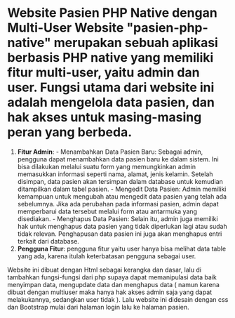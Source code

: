 
# Website Pasien PHP Native dengan Multi-User Website "pasien-php-native" merupakan sebuah aplikasi berbasis PHP native yang memiliki fitur multi-user, yaitu admin dan user. Fungsi utama dari website ini adalah mengelola data pasien, dan hak akses untuk masing-masing peran yang berbeda. 
1. **Fitur Admin**: - Menambahkan Data Pasien Baru: Sebagai admin, pengguna dapat menambahkan data pasien baru ke dalam sistem. Ini bisa dilakukan melalui suatu form yang memungkinkan admin memasukkan informasi seperti nama, alamat, jenis kelamin. Setelah disimpan, data pasien akan tersimpan dalam database untuk kemudian ditampilkan dalam tabel pasien. - Mengedit Data Pasien: Admin memiliki kemampuan untuk mengubah atau mengedit data pasien yang telah ada sebelumnya. Jika ada perubahan pada informasi pasien, admin dapat memperbarui data tersebut melalui form atau antarmuka yang disediakan. - Menghapus Data Pasien: Selain itu, admin juga memiliki hak untuk menghapus data pasien yang tidak diperlukan lagi atau sudah tidak relevan. Penghapusan data pasien ini juga akan menghapus entri terkait dari database.
2. **Pengguna Fitur**: pengguna fitur yaitu user hanya bisa melihat data table yang ada, karena itulah keterbatasan pengguna sebagai user.

Website ini dibuat dengan Html sebagai kerangka dan dasar, lalu di tambahkan fungsi-fungsi dari php supaya dapat memanipulasi data baik menyimpan data, mengupdate data dan menghapus data ( namun karena dibuat dengan multiuser maka hanya hak akses admin saja yang dapat melakukannya, sedangkan user tidak ). Lalu website ini didesain dengan css dan Bootstrap mulai dari halaman login lalu ke halaman pasien.
